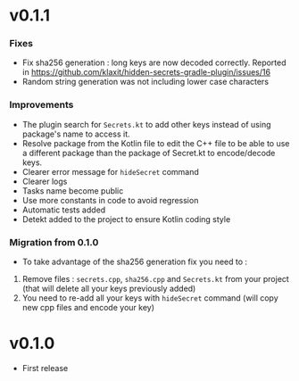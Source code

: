 # v0.1.1
### Fixes
* Fix sha256 generation : long keys are now decoded correctly. Reported in https://github.com/klaxit/hidden-secrets-gradle-plugin/issues/16
* Random string generation was not including lower case characters
### Improvements
* The plugin search for `Secrets.kt` to add other keys instead of using package's name to access it.
* Resolve package from the Kotlin file to edit the C++ file to be able to use a different package than the package of Secret.kt to encode/decode keys.
* Clearer error message for `hideSecret` command
* Clearer logs
* Tasks name become public
* Use more constants in code to avoid regression
* Automatic tests added
* Detekt added to the project to ensure Kotlin coding style
### Migration from 0.1.0
* To take advantage of the sha256 generation fix you need to :
1) Remove files : `secrets.cpp`, `sha256.cpp` and `Secrets.kt` from your project (that will delete all your keys previously added)
2) You need to re-add all your keys with `hideSecret` command (will copy new cpp files and encode your key)
# v0.1.0
* First release
